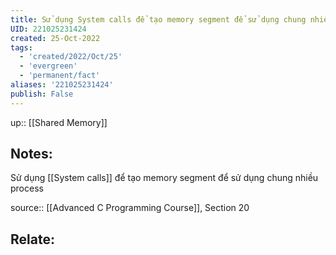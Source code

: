 ```yaml
---
title: Sử dụng System calls để tạo memory segment để sử dụng chung nhiều process
UID: 221025231424
created: 25-Oct-2022
tags:
  - 'created/2022/Oct/25'
  - 'evergreen'
  - 'permanent/fact'
aliases: '221025231424'
publish: False
---
```

up:: [[Shared Memory]]
## Notes:
Sử dụng [[System calls]] để tạo memory segment để sử dụng chung nhiều process

source:: [[Advanced C Programming Course]], Section 20

## Relate:

